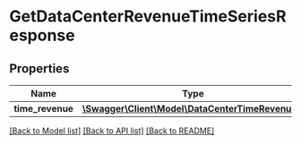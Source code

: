 # GetDataCenterRevenueTimeSeriesResponse

## Properties
Name | Type | Description | Notes
------------ | ------------- | ------------- | -------------
**time_revenue** | [**\Swagger\Client\Model\DataCenterTimeRevenue[]**](DataCenterTimeRevenue.md) |  | 

[[Back to Model list]](../../README.md#documentation-for-models) [[Back to API list]](../../README.md#documentation-for-api-endpoints) [[Back to README]](../../README.md)

